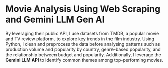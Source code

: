 # Movie Analysis Using Web Scraping and Gemini LLM Gen AI

By leveraging their public API, I use datasets from TMDB, a popular movie and TV review platform, to explore key trends in the film industry. Using Python, I clean and preprocess the data before analysing patterns such as production volume and popularity by country, genre-based popularity, and the relationship between budget and popularity. Additionally, I leverage the **Gemini LLM API** to identify common themes among top-performing movies.
